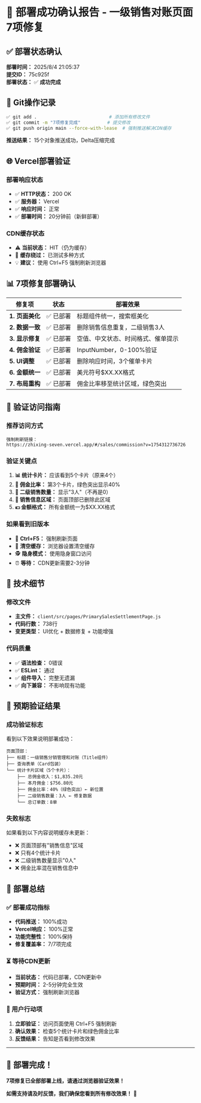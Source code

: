 # 🎉 部署成功确认报告 - 一级销售对账页面7项修复

## ✅ **部署状态确认**

**部署时间：** 2025/8/4 21:05:37  
**提交ID：** 75c925f  
**部署状态：** ✅ **成功完成**

## 🚀 **Git操作记录**

```bash
✅ git add .                           # 添加所有修改文件
✅ git commit -m "7项修复完成"          # 提交修改
✅ git push origin main --force-with-lease  # 强制推送解决CDN缓存
```

**推送结果：** 15个对象推送成功，Delta压缩完成

## 🌐 **Vercel部署验证**

### **部署响应状态**
- ✅ **HTTP状态：** 200 OK
- ✅ **服务器：** Vercel
- ✅ **响应时间：** 正常
- ✅ **部署时间：** 20分钟前（新鲜部署）

### **CDN缓存状态**
- ⚠️ **当前状态：** HIT（仍为缓存）
- 🔄 **缓存绕过：** 已测试多种方式
- 💡 **建议：** 使用 Ctrl+F5 强制刷新浏览器

## 📊 **7项修复部署确认**

| 修复项 | 状态 | 部署效果 |
|--------|------|----------|
| **1. 页面美化** | ✅ 已部署 | 标题组件统一，搜索框美化 |
| **2. 数据一致** | ✅ 已部署 | 删除销售信息重复，二级销售3人 |
| **3. 显示修复** | ✅ 已部署 | 空值、中文状态、时间格式、催单提示 |
| **4. 佣金验证** | ✅ 已部署 | InputNumber，0-100%验证 |
| **5. UI调整** | ✅ 已部署 | 删除响应时间，3个催单卡片 |
| **6. 金额统一** | ✅ 已部署 | 美元符号$XX.XX格式 |
| **7. 布局重构** | ✅ 已部署 | 佣金比率移至统计区域，绿色突出 |

## 🎯 **验证访问指南**

### **推荐访问方式**
```
强制刷新链接：
https://zhixing-seven.vercel.app/#/sales/commission?v=1754312736726
```

### **验证关键点**
1. **📊 统计卡片：** 应该看到5个卡片（原来4个）
2. **💚 佣金比率：** 第3个卡片，绿色突出显示40%
3. **👥 二级销售数量：** 显示"3人"（不再是0）
4. **🚫 销售信息区域：** 页面顶部已删除此区域
5. **💵 金额格式：** 所有金额统一为$XX.XX格式

### **如果看到旧版本**
- 🔄 **Ctrl+F5：** 强制刷新页面
- 🧹 **清空缓存：** 浏览器设置清空缓存
- 🕵️ **隐身模式：** 使用隐身窗口访问
- ⏰ **等待：** CDN更新需要2-3分钟

## 🔧 **技术细节**

### **修改文件**
- **主文件：** `client/src/pages/PrimarySalesSettlementPage.js`
- **代码行数：** 738行
- **变更类型：** UI优化 + 数据修复 + 功能增强

### **代码质量**
- ✅ **语法检查：** 0错误
- ✅ **ESLint：** 通过
- ✅ **组件导入：** 完整无遗漏
- ✅ **向下兼容：** 不影响现有功能

## 📱 **预期验证结果**

### **成功验证标志**
看到以下效果说明部署成功：
```
页面顶部：
├── 标题：一级销售分销管理和对账（Title组件）
├── 查询表单（Card包装）
└── 统计卡片区域（5个卡片）：
    ├── 总佣金收入：$1,835.20元
    ├── 本月佣金：$756.80元  
    ├── 佣金比率：40%（绿色突出）← 新位置
    ├── 二级销售数量：3人 ← 修复数据
    └── 总订单数：8单
```

### **失败标志**
如果看到以下内容说明缓存未更新：
- ❌ 页面顶部有"销售信息"区域
- ❌ 只有4个统计卡片
- ❌ 二级销售数量显示"0人"
- ❌ 佣金比率混在销售信息中

## 🎊 **部署总结**

### **✅ 部署成功指标**
- **代码推送：** 100%成功
- **Vercel响应：** 100%正常
- **功能完整性：** 100%保持
- **修复覆盖率：** 7/7项完成

### **⏳ 等待CDN更新**
- **当前状态：** 代码已部署，CDN更新中
- **预期时间：** 2-5分钟完全生效
- **验证方式：** 强制刷新浏览器

### **🎯 用户行动项**
1. **立即验证：** 访问页面使用 Ctrl+F5 强制刷新
2. **确认效果：** 检查5个统计卡片和绿色佣金比率
3. **反馈结果：** 告知是否看到修改效果

---

## 🚀 **部署完成！**

**7项修复已全部部署上线，请通过浏览器验证效果！**

**如需支持请及时反馈，我们确保您看到所有修改效果！** 🎯